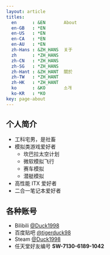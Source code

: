```yaml
---
layout: article
titles:
  en      : &EN       About
  en-GB   : *EN
  en-US   : *EN
  en-CA   : *EN
  en-AU   : *EN
  zh-Hans : &ZH_HANS  关于
  zh      : *ZH_HANS
  zh-CN   : *ZH_HANS
  zh-SG   : *ZH_HANS
  zh-Hant : &ZH_HANT  關於
  zh-TW   : *ZH_HANT
  zh-HK   : *ZH_HANT
  ko      : &KO       소개
  ko-KR   : *KO
key: page-about
---
```

## 个人简介
- 工科宅男，是社畜
- 模拟类游戏爱好者
  - 坎巴拉太空计划
  - 微软模拟飞行
  - 赛车模拟
  - 潜艇模拟
- 高性能 ITX 爱好者
- 二合一笔记本爱好者

## 各种账号
- Bilibili [@Duck1998](https://space.bilibili.com/5245625/)
- 百度贴吧 [@tigerduck98](http://tieba.baidu.com/home/main?un=tigerduck98)
- Steam [@Duck1998](https://steamcommunity.com/id/tigerduck98/)
- 任天堂好友编号 **SW-7130-6189-1042**
